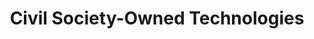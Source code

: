 ---
layout: project
title: Civil Society-Owned Technologies
order: 3
image: /assets/images/platforms.png

image_credit: <em>"Guidelines for the Governance of Digital Platforms" by <a href="https://www.unesco.org/" target="_blank" rel="noopener">UNESCO</a> is licensed under <a href="https://creativecommons.org/licenses/by-sa/3.0/" target="_blank" rel="noopener">CC BY-SA 3.0</a>.</em>

project: >
    Digital technologies today are mostly developed by large technology corporations or by state actors, which often means that the user and citizen concerns are not at the center of attention. But what happens when civil society develops or operates their own digital technologies? This project addresses this question and examines the specific forms of digital design that emerge from civil society contexts. The innovation of the project lies in systematically analyzing the role of civil society in the development of digital technologies. Building on social science theories of civil society in democracies (Karl Marx, Antonio Gramsci, Jürgen Habermas, Nancy Fraser), the project asks whether digital applications created in this sphere better represent the interests of citizens, foster pluralistic participation – or, conversely, risk reinforcing societal polarization.

approach: >

    Through case studies of transparency platforms, participation portals, and niche social media platforms, the project explores how the distinctive features of civil society organizations are reflected in technological design. The aim is to highlight the specific role of civil society organizations beyond state regulation and platform self-regulation – and to assess whether they fulfill the democratic promise of giving citizens a stronger voice in political processes.

members: >
    In collaboration with Dr. Pablo Beytía (Universidad Católica Chile), funded by WZB

duration: >
    2023–2024, funded by WZB Seed Money
---